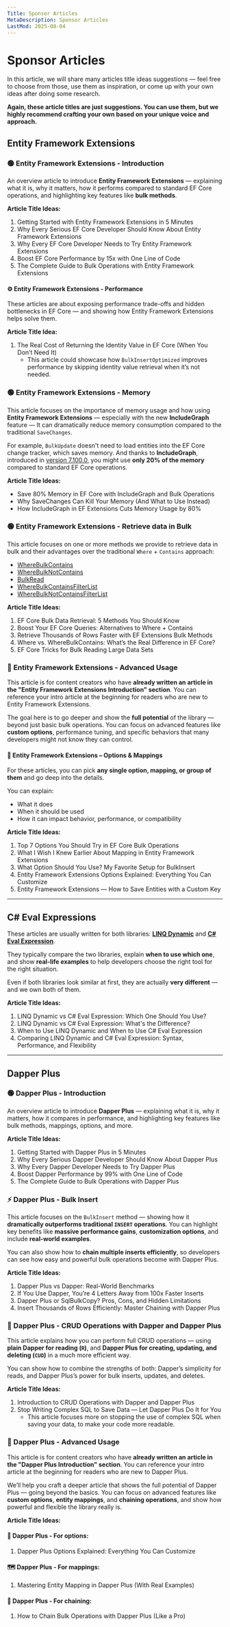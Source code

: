 ```yaml
---
Title: Sponsor Articles
MetaDescription: Sponsor Articles
LastMod: 2025-08-04
---
```


# Sponsor Articles

In this article, we will share many articles title ideas suggestions — feel free to choose from those, use them as inspiration, or come up with your own ideas after doing some research.

**Again, these article titles are just suggestions. You can use them, but we highly recommend crafting your own based on your unique voice and approach.** 

## Entity Framework Extensions

### 🟢 Entity Framework Extensions - Introduction

An overview article to introduce **Entity Framework Extensions** — explaining what it is, why it matters, how it performs compared to standard EF Core operations, and highlighting key features like **bulk methods**.

**Article Title Ideas:**

1. Getting Started with Entity Framework Extensions in 5 Minutes
2. Why Every Serious EF Core Developer Should Know About Entity Framework Extensions
3. Why Every EF Core Developer Needs to Try Entity Framework Extensions
4. Boost EF Core Performance by 15x with One Line of Code
5. The Complete Guide to Bulk Operations with Entity Framework Extensions

#### ⚙️ Entity Framework Extensions - Performance

These articles are about exposing performance trade-offs and hidden bottlenecks in EF Core — and showing how Entity Framework Extensions helps solve them.

**Article Title Idea:**

1. The Real Cost of Returning the Identity Value in EF Core (When You Don’t Need It)
   * This article could showcase how `BulkInsertOptimized` improves performance by skipping identity value retrieval when it’s not needed.

### 🟢 Entity Framework Extensions - Memory

This article focuses on the importance of memory usage and how using **Entity Framework Extensions** — especially with the new **IncludeGraph** feature — It can dramatically reduce memory consumption compared to the traditional `SaveChanges`.

For example, `BulkUpdate` doesn't need to load entities into the EF Core change tracker, which saves memory. And thanks to **IncludeGraph**, introduced in [version 7.100.0](https://entityframework-extensions.net/v7-100-0-0-include-graph), you might use **only 20% of the memory** compared to standard EF Core operations.

**Article Title Ideas:**

- Save 80% Memory in EF Core with IncludeGraph and Bulk Operations
- Why SaveChanges Can Kill Your Memory (And What to Use Instead)
- How IncludeGraph in EF Extensions Cuts Memory Usage by 80%

### 🟢 Entity Framework Extensions - Retrieve data in Bulk

This article focuses on one or more methods we provide to retrieve data in bulk and their advantages over the traditional `Where` + `Contains` approach:
- [WhereBulkContains](https://entityframework-extensions.net/where-bulk-contains)
- [WhereBulkNotContains](https://entityframework-extensions.net/where-bulk-not-contains)
- [BulkRead](https://entityframework-extensions.net/bulk-read)
- [WhereBulkContainsFilterList](https://entityframework-extensions.net/where-bulk-contains-filter-list)
- [WhereBulkNotContainsFilterList](https://entityframework-extensions.net/where-bulk-not-contains-filter-list)

**Article Title Ideas:**

1. EF Core Bulk Data Retrieval: 5 Methods You Should Know 
2. Boost Your EF Core Queries: Alternatives to Where + Contains
3. Retrieve Thousands of Rows Faster with EF Extensions Bulk Methods
4. Where vs. WhereBulkContains: What’s the Real Difference in EF Core?
5. EF Core Tricks for Bulk Reading Large Data Sets

### 🧠 Entity Framework Extensions - Advanced Usage

This article is for content creators who have **already written an article in the "Entity Framework Extensions Introduction" section**. You can reference your intro article at the beginning for readers who are new to Entity Framework Extensions.

The goal here is to go deeper and show the **full potential** of the library — beyond just basic bulk operations. You can focus on advanced features like **custom options**, performance tuning, and specific behaviors that many developers might not know they can control.

#### 🔧 **Entity Framework Extensions – Options & Mappings**

For these articles, you can pick **any single option, mapping, or group of them** and go deep into the details.

You can explain:

* What it does
* When it should be used
* How it can impact behavior, performance, or compatibility

**Article Title Ideas:**

1. Top 7 Options You Should Try in EF Core Bulk Operations
2. What I Wish I Knew Earlier About Mapping in Entity Framework Extensions
3. What Option Should You Use? My Favorite Setup for BulkInsert
4. Entity Framework Extensions Options Explained: Everything You Can Customize
5. Entity Framework Extensions — How to Save Entities with a Custom Key

---

## C# Eval Expressions

These articles are usually written for both libraries: [**LINQ Dynamic**](https://dynamic-linq.net/) and [**C# Eval Expression**](https://eval-expression.net/linq-dynamic).

They typically compare the two libraries, explain **when to use which one**, and show **real-life examples** to help developers choose the right tool for the right situation.

Even if both libraries look similar at first, they are actually **very different** — and we own both of them.

**Article Title Ideas:**

1. LINQ Dynamic vs C# Eval Expression: Which One Should You Use?
2. LINQ Dynamic vs C# Eval Expression: What's the Difference?
3. When to Use LINQ Dynamic and When to Use C# Eval Expression
4. Comparing LINQ Dynamic and C# Eval Expression: Syntax, Performance, and Flexibility

---

## Dapper Plus

### 🟢 Dapper Plus - Introduction

An overview article to introduce **Dapper Plus** — explaining what it is, why it matters, how it compares in performance, and highlighting key features like bulk methods, mappings, options, and more.

**Article Title Ideas:**

1. Getting Started with Dapper Plus in 5 Minutes
2. Why Every Serious Dapper Developer Should Know About Dapper Plus
3. Why Every Dapper Developer Needs to Try Dapper Plus
4. Boost Dapper Performance by 99% with One Line of Code
5. The Complete Guide to Bulk Operations with Dapper Plus


### ⚡ Dapper Plus - Bulk Insert

This article focuses on the `BulkInsert` method — showing how it **dramatically outperforms traditional `INSERT` operations**. You can highlight key benefits like **massive performance gains**, **customization options**, and include **real-world examples**.

You can also show how to **chain multiple inserts efficiently**, so developers can see how easy and powerful bulk operations become with Dapper Plus.

**Article Title Ideas:**

1. Dapper Plus vs Dapper: Real-World Benchmarks
2. If You Use Dapper, You’re 4 Letters Away from 100x Faster Inserts
3. Dapper Plus or SqlBulkCopy? Pros, Cons, and Hidden Limitations
4. Insert Thousands of Rows Efficiently: Master Chaining with Dapper Plus

### 🔄 Dapper Plus - CRUD Operations with Dapper and Dapper Plus

This article explains how you can perform full CRUD operations — using **plain Dapper for reading (`R`)**, and **Dapper Plus for creating, updating, and deleting (`CUD`)** in a much more efficient way.

You can show how to combine the strengths of both: Dapper’s simplicity for reads, and Dapper Plus’s power for bulk inserts, updates, and deletes.

**Article Title Ideas:**

1. Introduction to CRUD Operations with Dapper and Dapper Plus
2. Stop Writing Complex SQL to Save Data — Let Dapper Plus Do It for You
   - This article focuses more on stopping the use of complex SQL when saving your data, to make your code more readable.

### 🧠 Dapper Plus - Advanced Usage

This article is for content creators who have **already written an article in the "Dapper Plus Introduction" section**. You can reference your intro article at the beginning for readers who are new to Dapper Plus.

We’ll help you craft a deeper article that shows the full potential of Dapper Plus — going beyond the basics. You can focus on advanced features like **custom options**, **entity mappings**, and **chaining operations**, and show how powerful and flexible the library really is.

**Article Title Ideas:**

#### 🔧 Dapper Plus - For options:

1. Dapper Plus Options Explained: Everything You Can Customize

#### 🗺️ Dapper Plus - For mappings:

1. Mastering Entity Mapping in Dapper Plus (With Real Examples)

#### 🔗 Dapper Plus - For chaining:

1. How to Chain Bulk Operations with Dapper Plus (Like a Pro)